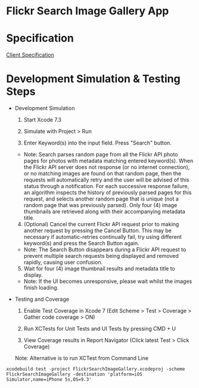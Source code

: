 Flickr Search Image Gallery App
========

Specification
========
[Client Specification](./SPEC.md)

Development Simulation & Testing Steps
========

* Development Simulation

  1. Start Xcode 7.3

  2. Simulate with Project > Run

  3. Enter Keyword(s) into the input field. Press "Search" button. 

    - Note: Search parses random page from all the Flickr API photo pages for photos with metadata matching entered keyword(s). When the Flickr API server does not response (or no internet connection), or no matching images are found on that random page, then the requests will automatically retry and the user will be advised of this status through a notification. For each successive response failure, an algorithm inspects the history of previously parsed pages for this request, and selects another random page that is unique (not a random page that was previously parsed). Only four (4) image thumbnails are retrieved along with their accompanying metadata title.

  4. (Optional) Cancel the current Flickr API request prior to making another request by pressing the Cancel Button. This may be necessary if automatic-retries continually fail, try using different keyword(s) and press the Search Button again.

    - Note: The Search Button disappears during a Flickr API request to prevent multiple search requests being displayed and removed rapidly, causing user confusion.

  5. Wait for four (4) image thumbnail results and metadata title to display. 

    - Note: If the UI becomes unresponsive, please wait whilst the images finish loading.

* Testing and Coverage

  1. Enable Test Coverage in Xcode 7 (Edit Scheme > Test > Coverage > Gather code coverage > ON)

  2. Run XCTests for Unit Tests and UI Tests by pressing CMD + U

  3. View Coverage results in Report Navigator (Click latest Test > Click Coverage)

  Note: Alternative is to run XCTest from Command Line

```
xcodebuild test -project FlickrSearchImageGallery.xcodeproj -scheme FlickrSearchImageGallery -destination 'platform=iOS Simulator,name=iPhone 5s,OS=9.3'
```